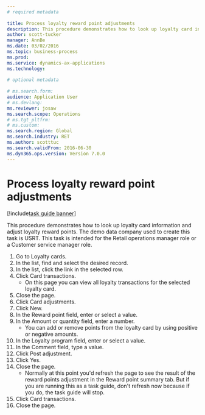 ```yaml
--- 
# required metadata 
 
title: Process loyalty reward point adjustments
description: This procedure demonstrates how to look up loyalty card information and adjust loyalty reward points. 
author: scott-tucker
manager: AnnBe 
ms.date: 03/02/2016
ms.topic: business-process 
ms.prod:  
ms.service: dynamics-ax-applications 
ms.technology:  
 
# optional metadata 
 
# ms.search.form:   
audience: Application User 
# ms.devlang:  
ms.reviewer: josaw
ms.search.scope: Operations 
# ms.tgt_pltfrm:  
# ms.custom:  
ms.search.region: Global
ms.search.industry: RET
ms.author: scotttuc
ms.search.validFrom: 2016-06-30 
ms.dyn365.ops.version: Version 7.0.0 
---
```

# Process loyalty reward point adjustments

[!include[task guide banner](../includes/task-guide-banner.md)]

This procedure demonstrates how to look up loyalty card information and adjust loyalty reward points. The demo data company used to create this task is USRT. This task is intended for the Retail operations manager role or a Customer service manager role.

1. Go to Loyalty cards.
2. In the list, find and select the desired record.
3. In the list, click the link in the selected row.
4. Click Card transactions.
    * On this page you can view all loyalty transactions for the selected loyalty card.  
5. Close the page.
6. Click Card adjustments.
7. Click New.
8. In the Reward point field, enter or select a value.
9. In the Amount or quantity field, enter a number.
    * You can add or remove points from the loyalty card by using positive or negative amounts.  
10. In the Loyalty program field, enter or select a value.
11. In the Comment field, type a value.
12. Click Post adjustment.
13. Click Yes.
14. Close the page.
    * Normally at this point you'd refresh the page to see the result of the reward points adjustment in the Reward point summary tab. But if you are running this as a task guide, don't refresh now because if you do, the task guide will stop.  
15. Click Card transactions.
16. Close the page.

